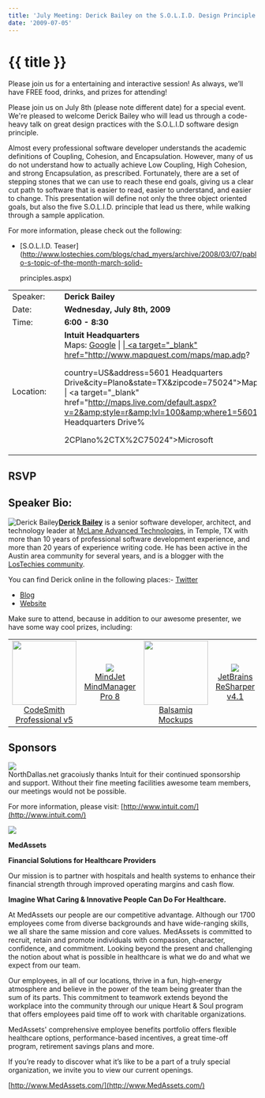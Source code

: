 ```yaml
---
title: 'July Meeting: Derick Bailey on the S.O.L.I.D. Design Principle'
date: '2009-07-05'
---
```

# {{ title }}

Please join us for a entertaining and interactive session! As always, we’ll have FREE food, drinks, and prizes for attending!

Please join us on July 8th (please note different date) for a special event. We're pleased to welcome Derick Bailey who will lead us through a code-heavy talk on great design practices with the S.O.L.I.D software design principle.

Almost every professional software developer understands the academic definitions of Coupling, Cohesion, and Encapsulation. However, many of us do not understand how to actually achieve Low Coupling, High Cohesion, and strong Encapsulation, as prescribed. Fortunately, there are a set of stepping stones that we can use to reach these end goals, giving us a clear cut path to software that is easier to read, easier to understand, and easier to change. This presentation will define not only the three object oriented goals, but also the five S.O.L.I.D. principle that lead us there, while walking through a sample application.

For more information, please check out the following:

-   [S.O.L.I.D. Teaser](http://www.lostechies.com/blogs/chad_myers/archive/2008/03/07/pablo-s-topic-of-the-month-march-solid-
    
    principles.aspx)

<table><tbody><tr><td>Speaker:</td><td>&nbsp;</td><td><b>Derick Bailey</b></td></tr><tr><td>Date:</td><td>&nbsp;</td><td><b>Wednesday, July 8th, 2009</b></td></tr><tr><td>Time:</td><td>&nbsp;</td><td><b>6:00 - 8:30</b></td></tr><tr><td>Location:</td><td>&nbsp;</td><td><b>Intuit Headquarters</b><br>Maps: <a target="_blank" href="http://maps.google.com/maps?q=5601 Headquarters Drive,+Plano,+TX+75024+United States&amp;hl=en">Google</a> | <a target="_blank" href="http://maps.yahoo.com/maps_result?addr=5601 Headquarters 

Drive&amp;csz=Plano,+TX+75024&amp;country=us">Yahoo</a> | <a target="_blank" href="http://www.mapquest.com/maps/map.adp?

country=US&amp;address=5601 Headquarters Drive&amp;city=Plano&amp;state=TX&amp;zipcode=75024">Mapquest</a> | <a target="_blank" href="http://maps.live.com/default.aspx?v=2&amp;style=r&amp;lvl=100&amp;where1=5601 Headquarters Drive%

2CPlano%2CTX%2C75024">Microsoft</a></td></tr></tbody></table>

## RSVP

## Speaker Bio:

![Derick Bailey](http://northdallas.net/files/headshot/Headshot-derick.jpg)[**Derick Bailey**](http://derickbailey.com/) is a senior software developer, architect, and technology leader at [McLane Advanced Technologies](https://www.mclaneat.com/Default.aspx?AspxAutoDetectCookieSupport=1), in Temple, TX with more than 10 years of professional software development experience, and more than 20 years of experience writing code. He has been active in the Austin area community for several years, and is a blogger with the [LosTechies community](http://www.lostechies.com/blogs/derickbailey/).

You can find Derick online in the following places:-   [Twitter](http://twitter.com/derickbailey)
-   [Blog](http://derickbailey.lostechies.com)
-   [Website](http://derickbailey.com)

Make sure to attend, because in addition to our awesome presenter, we have some way cool prizes, including:

<table border="0" cellpadding="2" cellspacing="2"><tbody><tr><td align="center" xvalign="top"><div id="Div1"><a href="http://www.codesmithtools.com/" target="_new"><img src="http://northdallas.net/files/sponsor/CodeSmithLogo.gif" border="0" width="130"><br>CodeSmith<br>Professional v5</a></div></td><td align="center" xvalign="top"><div id="giveaway"><a href="http://www.mindjet.com/products/mindmanager/default.aspx" target="_new"><img src="http://www.mindjet.com/media/images/global/home/redlogo.gif" border="0"><br>MindJet MindManager<br>Pro 8</a></div></td><td align="center" xvalign="top"><div id="giveaway"><a href="http://balsamiq.com/products" target="_new"><img src="http://balsamiq.com/images/balsamiq_logo1.jpg" border="0" width="130"><br>Balsamiq Mockups</a></div></td><td align="center" xvalign="top"><div id="giveaway"><a href="http://www.jetbrains.com/resharper/" target="_new"><img src="http://northdallas.net/files/sponsor/logo_jetbrains.gif" border="0"><br>JetBrains<br>ReSharper v4.1</a></div></td></tr></tbody></table>

## Sponsors

[![](http://nddnug.net/files/uploads/intuit_logo.jpg)](http://intuit.com)  
NorthDallas.net gracoiusly thanks Intuit for their continued sponsorship  
and support. Without their fine meeting facilities awesome team members, our meetings would not be possible.  
  
For more information, please visit: [http://www.intuit.com/](http://www.intuit.com/)

[![](http://northdallas.net/files/sponsor/MedAssetsLogo.png)](http://www.medassets.com)

**MedAssets**

**Financial Solutions for Healthcare Providers**

Our mission is to partner with hospitals and health systems to enhance their financial strength through improved operating margins and cash flow.

**Imagine What Caring & Innovative People Can Do For Healthcare.**

At MedAssets our people are our competitive advantage. Although our 1700 employees come from diverse backgrounds and have wide-ranging skills, we all share the same mission and core values. MedAssets is committed to recruit, retain and promote individuals with compassion, character, confidence, and commitment. Looking beyond the present and challenging the notion about what is possible in healthcare is what we do and what we expect from our team.

Our employees, in all of our locations, thrive in a fun, high-energy atmosphere and believe in the power of the team being greater than the sum of its parts. This commitment to teamwork extends beyond the workplace into the community through our unique Heart & Soul program that offers employees paid time off to work with charitable organizations.

MedAssets' comprehensive employee benefits portfolio offers flexible healthcare options, performance-based incentives, a great time-off program, retirement savings plans and more.

If you’re ready to discover what it’s like to be a part of a truly special organization, we invite you to view our current openings.

[http://www.MedAssets.com/](http://www.MedAssets.com/)
    
